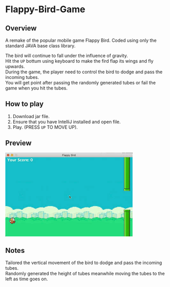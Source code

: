 # Flappy-Bird-Game
## Overview
A remake of the popular mobile game Flappy Bird. Coded using only the standard JAVA base class library.   
   
The bird will continue to fall under the influence of gravity.   
Hit the `UP` bottum using keyboard to make the fird flap its wings and fly upwards.   
During the game, the player need to control the bird to dodge and pass the incoming tubes.   
You will get point after passing the randomly generated tubes or fail the game when you hit the tubes.   
## How to play
1. Download jar file.   
2. Ensure that you have IntelliJ installed and open file.
3. Play. (PRESS `UP` TO MOVE UP).
## Preview
![](https://github.com/doubizhukk/Flappy-Bird-Game/blob/master/Flappy%20Bird.gif)
## Notes
Tailored the vertical movement of the bird to dodge and pass the incoming tubes.   
Randomly generated the height of tubes meanwhile moving the tubes to the left as time goes on.
